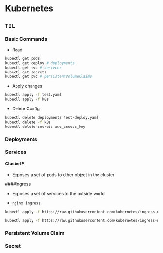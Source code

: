 # Kubernetes

## `TIL`

### Basic Commands

-   Read

```bash
kubectl get pods
kubectl get deploy # deployments
kubectl get svc # serivces
kubectl get secrets
kubectl get pvc # persistentVolumeClaims
```

-   Apply changes

```bash
kubectl apply -f test.yaml
kubecll apply -f k8s
```

-   Delete Config

```bash
kubectl delete deployments test-deploy.yaml
kubectl delete -f k8s
kubectl delete secrets aws_access_key
```

### Deployments

### Services

#### ClusterIP

-   Exposes a set of pods to other object in the cluster

####Ingress

-   Exposes a set of services to the outside world

-   `nginx ingress`

```bash
kubectl apply -f https://raw.githubusercontent.com/kubernetes/ingress-nginx/master/deploy/static/mandatory.yaml
```

```bash
kubectl apply -f https://raw.githubusercontent.com/kubernetes/ingress-nginx/master/deploy/static/provider/cloud-generic.yaml
```

### Persistent Volume Claim

### Secret
